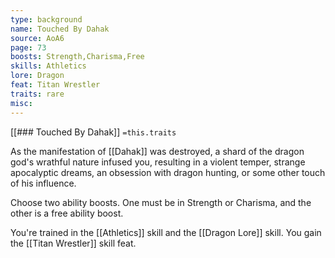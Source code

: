 ```yaml
---
type: background
name: Touched By Dahak 
source: AoA6
page: 73
boosts: Strength,Charisma,Free
skills: Athletics
lore: Dragon
feat: Titan Wrestler
traits: rare
misc: 
---
```


[[### Touched By Dahak]]
`=this.traits`


As the manifestation of [[Dahak]] was destroyed, a shard of the dragon god's wrathful nature infused you, resulting in a violent temper, strange apocalyptic dreams, an obsession with dragon hunting, or some other touch of his influence.

Choose two ability boosts. One must be in Strength or Charisma, and the other is a free ability boost.

You're trained in the [[Athletics]] skill and the [[Dragon Lore]] skill. You gain the [[Titan Wrestler]] skill feat.

